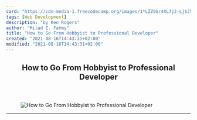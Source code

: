 ```yaml
---
card: "https://cdn-media-1.freecodecamp.org/images/1*LZZ9Sr4XL7j2-LjSJ5uq9Q.jpeg"
tags: [Web Development]
description: "by Ken Rogers"
author: "Milad E. Fahmy"
title: "How to Go From Hobbyist to Professional Developer"
created: "2021-08-16T14:43:31+02:00"
modified: "2021-08-16T14:43:31+02:00"
---
```

<div class="site-wrapper">
<main id="site-main" class="site-main outer">
<div class="inner">
<article class="post-full post tag-web-development tag-tech tag-life-lessons tag-life tag-startup ">
<header class="post-full-header">
<h1 class="post-full-title">How to Go From Hobbyist to Professional Developer</h1>
</header>
<figure class="post-full-image">
<picture>
<source media="(max-width: 700px)" sizes="1px" srcset="data:image/gif;base64,R0lGODlhAQABAIAAAAAAAP///yH5BAEAAAAALAAAAAABAAEAAAIBRAA7 1w">
<source media="(min-width: 701px)" sizes="(max-width: 800px) 400px,
(max-width: 1170px) 700px,
1400px" srcset="https://cdn-media-1.freecodecamp.org/images/1*LZZ9Sr4XL7j2-LjSJ5uq9Q.jpeg 300w,
https://cdn-media-1.freecodecamp.org/images/1*LZZ9Sr4XL7j2-LjSJ5uq9Q.jpeg 600w,
https://cdn-media-1.freecodecamp.org/images/1*LZZ9Sr4XL7j2-LjSJ5uq9Q.jpeg 1000w,
https://cdn-media-1.freecodecamp.org/images/1*LZZ9Sr4XL7j2-LjSJ5uq9Q.jpeg 2000w">
<img onerror="this.style.display='none'" src="https://cdn-media-1.freecodecamp.org/images/1*LZZ9Sr4XL7j2-LjSJ5uq9Q.jpeg" alt="How to Go From Hobbyist to Professional Developer">
</picture>
</figure>
<section class="post-full-content">
<div class="post-content medium-migrated-article">
</div>
<hr>
</section>
</article>
</div>
</main>
</div>
<!-- Google Tag Manager (noscript) -->
<!-- End Google Tag Manager (noscript) -->
